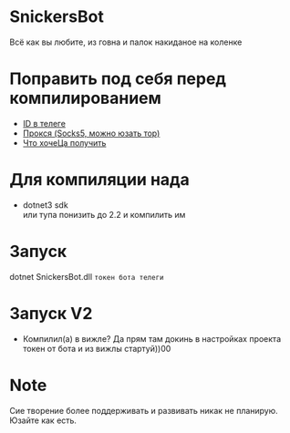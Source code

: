 # SnickersBot
Всё как вы любите, из говна и палок накиданое на коленке

# Поправить под себя перед компилированием
- [ID в телеге](https://github.com/EarsKilla/SnickersBot/blob/60f600572e62e862975dffdf0d8ad76494fa391f/SnickersBot/Program.cs#L21)
- [Прокся (Socks5, можно юзать тор)](https://github.com/EarsKilla/SnickersBot/blob/60f600572e62e862975dffdf0d8ad76494fa391f/SnickersBot/Program.cs#L30)
- [Что хочеЦа получить](https://github.com/EarsKilla/SnickersBot/blob/60f600572e62e862975dffdf0d8ad76494fa391f/SnickersBot/Program.cs#L157)

# Для компиляции нада
- dotnet3 sdk  
  или тупа понизить до 2.2 и компилить им

# Запуск
dotnet SnickersBot.dll `токен бота телеги`

# Запуск V2
- Компилил(а) в вижле? Да прям там докинь в настройках проекта токен от бота и из вижлы стартуй))00

# Note
Сие творение более поддерживать и развивать никак не планирую. Юзайте как есть.
